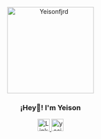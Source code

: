 <p align="center" width="300">
  <img align="center" width="200" src="https://i.imgur.com/MKQzW4A.png" alt="Yeisonfjrd">
  <h3 align="center">¡Hey👋! I'm Yeison</h3>
</p>

<p align="center">
  <a href="https://www.linkedin.com/in/yeison-fajardo/">
    <img src="https://upload.wikimedia.org/wikipedia/commons/0/01/LinkedIn_Logo.svg" width="28px" height="28px" alt="LinkedIn"/>
  </a>
  <a href="https://yeisonfjrd.netlify.app/">
    <img src="https://user-images.githubusercontent.com/54821132/129295088-d8b1421a-2274-42a2-951c-3acc1d5807d6.png" width="28px" height="28px" alt="yesionfjrd"/>
  </a>
</p>
